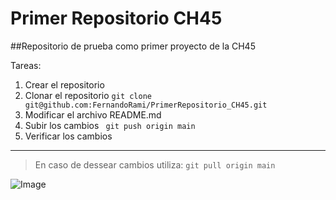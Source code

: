# Primer Repositorio CH45

##Repositorio de prueba como primer proyecto de la CH45

Tareas:
1. Crear el repositorio
2. Clonar el repositorio
`git clone git@github.com:FernandoRami/PrimerRepositorio_CH45.git `
3. Modificar el archivo README.md
4. Subir los cambios
` git push origin main`
5. Verificar los cambios

---

> En caso de dessear cambios utiliza:
`git pull origin main`

![Image](https://github.com/fluidicon.png)